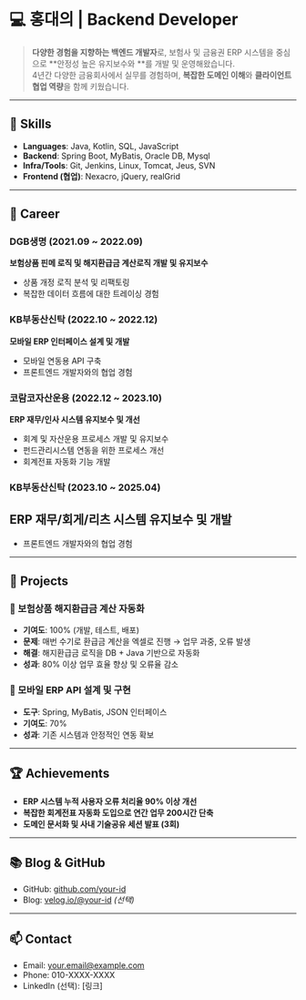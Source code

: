 # 💻 홍대의 | Backend Developer

> **다양한 경험을 지향하는 백엔드 개발자**로, 보험사 및 금융권 ERP 시스템을 중심으로 **안정성 높은 유지보수와 **를 개발 및 운영해왔습니다.  
> 4년간 다양한 금융회사에서 실무를 경험하며, **복잡한 도메인 이해**와 **클라이언트 협업 역량**을 함께 키웠습니다.

---

## 📌 Skills

- **Languages**: Java, Kotlin, SQL, JavaScript  
- **Backend**: Spring Boot, MyBatis, Oracle DB, Mysql
- **Infra/Tools**: Git, Jenkins, Linux, Tomcat, Jeus, SVN
- **Frontend (협업)**: Nexacro, jQuery, realGrid

---

## 🏢 Career

### DGB생명 (2021.09 ~ 2022.09)  
**보험상품 핀메 로직 및 해지환급금 계산로직 개발 및 유지보수**  
- 상품 개정 로직 분석 및 리팩토링  
- 복잡한 데이터 흐름에 대한 트레이싱 경험  

### KB부동산신탁 (2022.10 ~ 2022.12)  
**모바일 ERP 인터페이스 설계 및 개발**  
- 모바일 연동용 API 구축  
- 프론트엔드 개발자와의 협업 경험  

### 코람코자산운용 (2022.12 ~ 2023.10)  
**ERP 재무/인사 시스템 유지보수 및 개선**  
- 회계 및 자산운용 프로세스 개발 및 유지보수
- 펀드관리시스템 연동을 위한 프로세스 개선  
- 회계전표 자동화 기능 개발

### KB부동산신탁 (2023.10 ~ 2025.04)  
**ERP 재무/회게/리츠 시스템 유지보수 및 개발**  
-  
- 프론트엔드 개발자와의 협업 경험  


---

## 🧩 Projects

### 📄 보험상품 해지환급금 계산 자동화
- **기여도**: 100% (개발, 테스트, 배포)
- **문제**: 매번 수기로 환급금 계산을 엑셀로 진행 → 업무 과중, 오류 발생
- **해결**: 해지환급금 로직을 DB + Java 기반으로 자동화  
- **성과**: 80% 이상 업무 효율 향상 및 오류율 감소

### 📱 모바일 ERP API 설계 및 구현
- **도구**: Spring, MyBatis, JSON 인터페이스
- **기여도**: 70%  
- **성과**: 기존 시스템과 안정적인 연동 확보  

---

## 🏆 Achievements

- **ERP 시스템 누적 사용자 오류 처리율 90% 이상 개선**
- **복잡한 회계전표 자동화 도입으로 연간 업무 200시간 단축**
- **도메인 문서화 및 사내 기술공유 세션 발표 (3회)**

---

## 📚 Blog & GitHub

- GitHub: [github.com/your-id](https://github.com/your-id)
- Blog: [velog.io/@your-id](https://velog.io/@your-id) *(선택)*

---

## 📫 Contact

- Email: your.email@example.com
- Phone: 010-XXXX-XXXX
- LinkedIn (선택): [링크]
